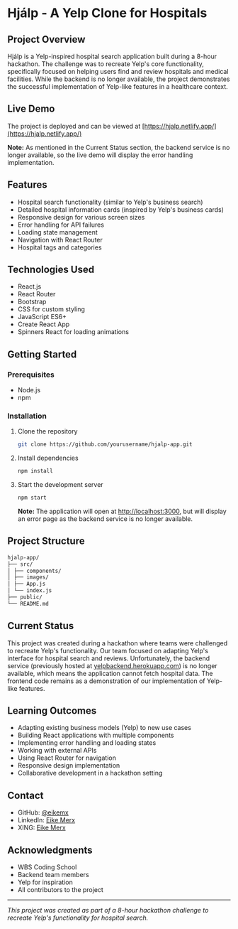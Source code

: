 # Hjálp - A Yelp Clone for Hospitals

## Project Overview
Hjálp is a Yelp-inspired hospital search application built during a 8-hour hackathon. The challenge was to recreate Yelp's core functionality, specifically focused on helping users find and review hospitals and medical facilities. While the backend is no longer available, the project demonstrates the successful implementation of Yelp-like features in a healthcare context.

## Live Demo
The project is deployed and can be viewed at [https://hjalp.netlify.app/](https://hjalp.netlify.app/)

**Note:** As mentioned in the Current Status section, the backend service is no longer available, so the live demo will display the error handling implementation.

## Features
- Hospital search functionality (similar to Yelp's business search)
- Detailed hospital information cards (inspired by Yelp's business cards)
- Responsive design for various screen sizes
- Error handling for API failures
- Loading state management
- Navigation with React Router
- Hospital tags and categories

## Technologies Used
- React.js
- React Router
- Bootstrap
- CSS for custom styling
- JavaScript ES6+
- Create React App
- Spinners React for loading animations

## Getting Started

### Prerequisites
- Node.js
- npm

### Installation
1. Clone the repository
   ```bash
   git clone https://github.com/yourusername/hjalp-app.git
   ```
2. Install dependencies
   ```bash
   npm install
   ```
3. Start the development server
   ```bash
   npm start
   ```
   **Note:** The application will open at [http://localhost:3000](http://localhost:3000), but will display an error page as the backend service is no longer available.

## Project Structure
```bash
hjalp-app/
├── src/
│ ├── components/
│ ├── images/
│ ├── App.js
│ └── index.js
├── public/
└── README.md
```

## Current Status
This project was created during a hackathon where teams were challenged to recreate Yelp's functionality. Our team focused on adapting Yelp's interface for hospital search and reviews. Unfortunately, the backend service (previously hosted at [yelpbackend.herokuapp.com](https://yelpbackend.herokuapp.com/)) is no longer available, which means the application cannot fetch hospital data. The frontend code remains as a demonstration of our implementation of Yelp-like features.

## Learning Outcomes
- Adapting existing business models (Yelp) to new use cases
- Building React applications with multiple components
- Implementing error handling and loading states
- Working with external APIs
- Using React Router for navigation
- Responsive design implementation
- Collaborative development in a hackathon setting

## Contact
- GitHub: [@eikemx](https://github.com/eikemx)
- LinkedIn: [Eike Merx](https://www.linkedin.com/in/eike-merx-50b111216/)
- XING: [Eike Merx](https://www.xing.com/profile/Eike_Merx/web_profiles)

## Acknowledgments
- WBS Coding School
- Backend team members
- Yelp for inspiration
- All contributors to the project

---
*This project was created as part of a 8-hour hackathon challenge to recreate Yelp's functionality for hospital search.*